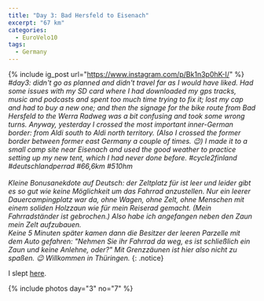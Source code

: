 ```yaml
---
title: "Day 3: Bad Hersfeld to Eisenach"
excerpt: "67 km"
categories:
  - EuroVelo10
tags:
  - Germany
---
```

{% include ig_post url="https://www.instagram.com/p/Bk1n3p0hK-I/" %}
_#day3: didn't go as planned and didn't travel far as I would have liked. Had some issues with my SD card where I had downloaded my gps tracks, music and podcasts and spent too much time trying to fix it; lost my cap and had to buy a new one; and then the signage for the bike route from Bad Hersfeld to the Werra Radweg was a bit confusing and took some wrong turns. Anyway, yesterday I crossed the most important inner-German border: from Aldi south to Aldi north territory. (Also I crossed the former border between former east Germany a couple of times. 😉) I made it to a small camp site near Eisenach and used the good weather to practice setting up my new tent, which I had never done before. #cycle2finland #deutschlandperrad #66,6km #510hm
<br><br>
Kleine Bonusanekdote auf Deutsch: der Zeltplatz für ist leer und leider gibt es so gut wie keine Möglichkeit um das Fahrrad anzustellen. Nur ein leerer Dauercampingplatz war da, ohne Wagen, ohne Zelt, ohne Menschen mit einem soliden Holzzaun wie für mein Reiserad gemacht. (Mein Fahrradständer ist gebrochen.) Also habe ich angefangen neben den Zaun mein Zelt aufzubauen.<br>
Keine 5 Minuten später kamen dann die Besitzer der leeren Parzelle mit dem Auto gefahren: "Nehmen Sie ihr Fahrrad da weg, es ist schließlich ein Zaun und keine Anlehne, oder?" Mit Grenzzäunen ist hier also nicht zu spaßen. 😉 Willkommen in Thüringen._
{: .notice}

I slept [here](https://www.openstreetmap.org/way/93481722).

{% include photos day="3" no="7" %}